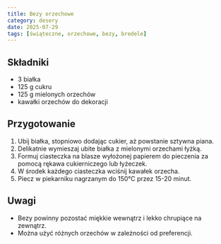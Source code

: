 ```yaml
---
title: Bezy orzechowe
category: desery
date: 2025-07-29
tags: [świąteczne, orzechowe, bezy, bredele]
---
```


## Składniki

- 3 białka  
- 125 g cukru  
- 125 g mielonych orzechów  
- kawałki orzechów do dekoracji  

## Przygotowanie

1. Ubij białka, stopniowo dodając cukier, aż powstanie sztywna piana.  
2. Delikatnie wymieszaj ubite białka z mielonymi orzechami łyżką.  
3. Formuj ciasteczka na blasze wyłożonej papierem do pieczenia za pomocą rękawa cukierniczego lub łyżeczek.  
4. W środek każdego ciasteczka wciśnij kawałek orzecha.  
5. Piecz w piekarniku nagrzanym do 150°C przez 15-20 minut.  

## Uwagi

- Bezy powinny pozostać miękkie wewnątrz i lekko chrupiące na zewnątrz.  
- Można użyć różnych orzechów w zależności od preferencji.  
